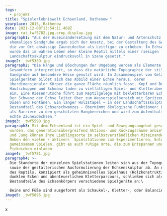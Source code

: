 ```yaml
---
tags:
  - projekt
title: "Spielerlebniswelt Echsenland, Rathenow "
yearplace: 2015, Rathenow
date: 2021-12-08T13:54:11.468Z
image: rat_twf5782.jpg.crop_display.jpg
paragraph1: "Aus der Auseinandersetzung mit dem Natur- und Artenschutz einer
  ehemaligen Sandgrube ergab sich der Ansatz, bei der Gestaltung des Geländes
  die vor Ort ansässige Zauneidechse als Leitfigur zu erheben: Im Echsenland
  wurde das im wahren Leben eher kleine Reptil mittels einer riesigen
  Landschaftsskulptur eindrucksvoll in Szene gesetzt."
image2: _twf5389.jpg
paragraph2: "Die Hänge und Böschungen der Umgebung werden als Elemente einer
  Gesamtform interpretiert, so dass die natürliche Topographie der stillgelegten
  Sandgrube auf besondere Weise genutzt wird: Im Zusammenspiel von Gelände und
  Spielgeräten bildet sich das Abbild einer Echse heraus, deren
  überdimensionaler Körper die ganze Fläche räumlich fasst. Kopf und Beine,
  Hautschuppen und Schwanz laden zu vielfältigen Spiel- und Kletterabenteuern
  ein. Eine Riesenrutsche führt zum Reptilgelege mit bekletterbaren Echseneiern.
  Der Schwanz der Echse leitet über zum Wasserspielbereich mit Spritzen, Pumpen,
  Düsen und Fontänen. Ein langer Holzstapel – in der Landschaftsskulptur
  Bestandteil des Echsenschwanzes - übernimmt ökologische Funktionen: Er dient
  als Barriere zu den geschützten Hangbereichen und wird zum Aufenthaltsort für
  echte Zauneidechsen."
image3: _twf5598.jpg
paragraph3: Mit dem Echsenland ist ein Spiel- und Bewegungsangebot geschaffen
  worden, das generationsübergreifend Aktions- und Rückzugsräume anbietet. Alt
  und Jung können ihre Lieblingsorte im selbstverständlichen Miteinander finden.
  Neben den vielen \`aktiven\` Spielstationen zum Experimentieren, Entdecken und
  gemeinsamen Spielen, gibt es auch ruhige Orte, die zum Entspannen und
  Picknicken einladen.
image4: _twf5781.jpg
paragraph4: >-
  Die Standorte der einzelnen Spielstationen leiten sich aus der Topographie
  sowie der gestalterischen Ausformulierung der Echsenskulptur ab. An den Kopf
  des Reptils, konzipiert als geheimnisvolles Spielhaus (Holzkonstruktion) mit
  dunklen Ecken und abenteuerlichem Kletterparcours, schließen sich als weitere
  Bestandteile des Echsenkörpers verschiedene Spielgeräte an:\

  Beine und Füße sind ausgeformt als Schaukel-, Kletter-, oder Balancierkonstruktionen, als Holzpodeste konstruierte Hautschuppen laden am Sonnenhang zum Kletterabenteuer oder Ausruhen ein. Gleichzeitig bilden die Podeste den Startpunkt für Erkundungen der angrenzenden Naturflächen, die bewusst in das Angebot der Spielmöglichkeiten einbezogen werden. Eine 17m hohe und über 30m lange Riesenrutsche führt zum Reptilgelege mit überdimensionalen Eiern aus Glasfaserkunststoff mit Angeboten für die Allerkleinsten.
image5: _twf5895.jpg
---
```



x